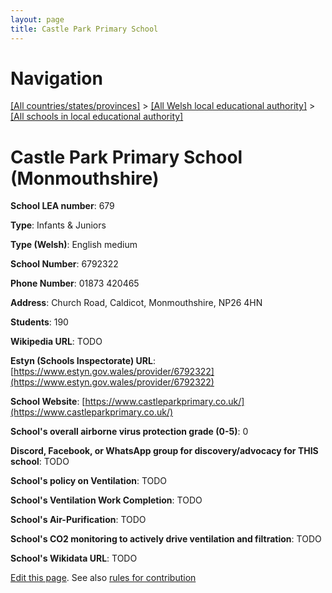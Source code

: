 ```yaml
---
layout: page
title: Castle Park Primary School
---
```

# Navigation

[[All countries/states/provinces]](../../..) > [[All Welsh local educational authority]](../..) > [[All schools in local educational authority]](..)

# Castle Park Primary School (Monmouthshire)

**School LEA number**: 679

**Type**: Infants & Juniors

**Type (Welsh)**: English medium

**School Number**: 6792322

**Phone Number**: 01873 420465

**Address**: Church Road, Caldicot, Monmouthshire, NP26 4HN

**Students**: 190

**Wikipedia URL**: TODO

**Estyn (Schools Inspectorate) URL**: [https://www.estyn.gov.wales/provider/6792322](https://www.estyn.gov.wales/provider/6792322)

**School Website**: [https://www.castleparkprimary.co.uk/](https://www.castleparkprimary.co.uk/)

**School's overall airborne virus protection grade (0-5)**: 0

**Discord, Facebook, or WhatsApp group for discovery/advocacy for THIS school**: TODO

**School's policy on Ventilation**: TODO

**School's Ventilation Work Completion**: TODO

**School's Air-Purification**: TODO

**School's CO2 monitoring to actively drive ventilation and filtration**: TODO

**School's Wikidata URL**: TODO




[Edit this page](https://github.com/ventilate-schools/Wales/edit/prif/./Monmouthshire/Castle_Park_Primary_School.md). See also [rules for contribution](../../../contribution-rules/)